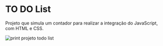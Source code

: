# TO DO List

Projeto que simula um contador para realizar a integração do JavaScript, com HTML e CSS.

![print projeto todo list](/asserts/images/todo-list.png)